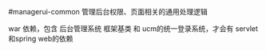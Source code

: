 #managerui-common 管理后台权限、页面相关的通用处理逻辑

war 依赖，包含 后台管理系统 框架基类 和 ucm的统一登录系统，才会有 servlet和spring web的依赖

